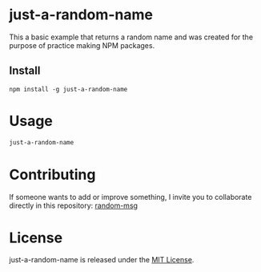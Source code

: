 # just-a-random-name

This a basic example that returns a random name and was created for the purpose of practice making NPM packages. 

## Install

```npm
npm install -g just-a-random-name
```

# Usage

```bash
just-a-random-name
```

# Contributing
If someone wants to add or improve something, I invite you to collaborate directly in this repository: [random-msg](https://github.com/platzi/npm-random-msg)

# License
just-a-random-name is released under the [MIT License](https://opensource.org/licenses/MIT).
